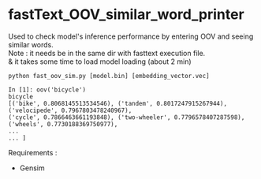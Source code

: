 # fastText_OOV_similar_word_printer
Used to check model's inference performance by entering OOV and seeing similar words. <br>
Note : it needs be in the same dir with fasttext execution file.  <br>& it takes some time to load model loading (about 2 min)
```
python fast_oov_sim.py [model.bin] [embedding_vector.vec]

In [1]: oov('bicycle')
bicycle
[('bike', 0.8068145513534546), ('tandem', 0.8017247915267944), ('velocipede', 0.7967803478240967), 
('cycle', 0.7866463661193848), ('two-wheeler', 0.7796578407287598), ('wheels', 0.7730188369750977), 
...
... ]

```
Requirements : <br>
- Gensim <br>
<br>
